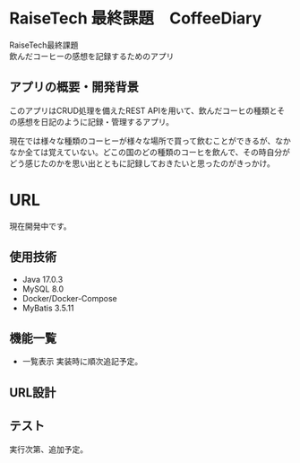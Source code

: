 # RaiseTech 最終課題　CoffeeDiary
RaiseTech最終課題  
飲んだコーヒーの感想を記録するためのアプリ

## アプリの概要・開発背景
このアプリはCRUD処理を備えたREST APIを用いて、飲んだコーヒの種類とその感想を日記のように記録・管理するアプリ。  

現在では様々な種類のコーヒーが様々な場所で買って飲むことができるが、なかなか全ては覚えていない。どこの国のどの種類のコーヒを飲んで、その時自分がどう感じたのかを思い出とともに記録しておきたいと思ったのがきっかけ。

# URL
現在開発中です。

## 使用技術
- Java 17.0.3
- MySQL 8.0
- Docker/Docker-Compose
- MyBatis 3.5.11

## 機能一覧
- 一覧表示
実装時に順次追記予定。

## URL設計

## テスト
実行次第、追加予定。
